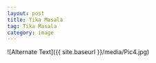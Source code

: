 ```yaml
---
layout: post
title: Tika Masala
tag: Tika Masala
category: image
---
```


![Alternate Text]({{ site.baseurl }}/media/Pic4.jpg)